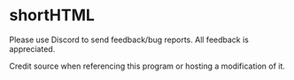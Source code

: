# shortHTML

Please use Discord to send feedback/bug reports.
All feedback is appreciated.

Credit source when referencing this program or hosting a modification of it.
